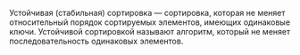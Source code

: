 Устойчивая (стабильная) сортировка — сортировка, которая не меняет относительный порядок сортируемых элементов, имеющих одинаковые ключи.
Устойчивой сортировкой называют алгоритм, который не меняет последовательность одинаковых элементов.
